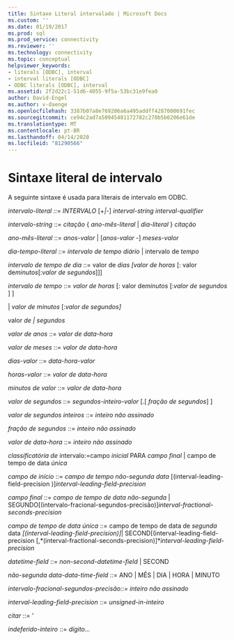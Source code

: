```yaml
---
title: Sintaxe Literal intervalado | Microsoft Docs
ms.custom: ''
ms.date: 01/19/2017
ms.prod: sql
ms.prod_service: connectivity
ms.reviewer: ''
ms.technology: connectivity
ms.topic: conceptual
helpviewer_keywords:
- literals [ODBC], interval
- interval literals [ODBC]
- ODBC literals [ODBC], interval
ms.assetid: 2f2d22c1-51d6-4055-9f5a-53bc31e9fea0
author: David-Engel
ms.author: v-daenge
ms.openlocfilehash: 3387b07a8e769206a6a495addff4287000691fec
ms.sourcegitcommit: ce94c2ad7a50945481172782c270b5b0206e61de
ms.translationtype: MT
ms.contentlocale: pt-BR
ms.lasthandoff: 04/14/2020
ms.locfileid: "81290566"
---
```

# <a name="interval-literal-syntax"></a>Sintaxe literal de intervalo
A seguinte sintaxe é usada para literais de intervalo em ODBC.  
  
 *intervalo-literal ::= INTERVALO* [+*&#124;*-] *interval-string interval-qualifier*  
  
 *intervalo-string* ::= *citação* { *ano-mês-literal* &#124; *dia-literal* } *citação*  
  
 *ano-mês-literal* ::= *anos-valor* &#124; [*anos-valor* -] *meses-valor*  
  
 *dia-tempo-literal* ::= *intervalo de tempo diário* &#124; intervalo de *tempo*  
  
 *intervalo de tempo de dia* ::= valor de *dias* *[valor de horas* [: valor de*minutos*[:*valor de segundos*]]]  
  
 *intervalo de tempo* ::= *valor de horas* [: valor de*minutos* [:*valor de segundos* ] ]  
  
 &#124; *valor de minutos* [:*valor de segundos]*  
  
 valor *de &#124; segundos*  
  
 *valor de anos* ::= *valor de data-hora*  
  
 *valor de meses* ::= *valor de data-hora*  
  
 *dias-valor* ::= *data-hora-valor*  
  
 *horas-valor* ::= *valor de data-hora*  
  
 *minutos de valor* ::= *valor de data-hora*  
  
 *valor de segundos* ::= *segundos-inteiro-valor* [.[ *fração de segundos*] ]  
  
 *valor de segundos inteiros* ::= *inteiro não assinado*  
  
 *fração de segundos* ::= *inteiro não assinado*  
  
 *valor de data-hora* ::= *inteiro não assinado*  
  
 *classificatória de* intervalo:=campo *inicial* PARA *campo final* &#124; campo de tempo de data *única*  
  
 *campo de início* ::= *campo de tempo não-segunda data* [(interval-leading-field-precision )]*interval-leading-field-precision*  
  
 *campo final* ::= *campo de tempo de data não-segunda* &#124; SEGUNDO[(intervalo-fracional-segundos-precisão)]*interval-fractional-seconds-precision*  
  
 *campo de tempo de data única* ::= campo de tempo de data de *segunda* data *[(interval-leading-field-precision)]*&#124; SECOND[(interval-leading-field-precision [,*(interval-fractional-seconds-precision)]**interval-leading-field-precision*  
  
 *datetime-field* ::= *non-second-datetime-field* &#124; SECOND  
  
 *não-segunda data-data-time-field* ::= ANO &#124; MÊS &#124; DIA &#124; HORA &#124; MINUTO  
  
 *intervalo-fracional-segundos-precisão::=* *inteiro não assinado*  
  
 *interval-leading-field-precision* ::= *unsigned-in-inteiro*  
  
 *citar* ::= '  
  
 *indeferido-inteiro* ::= *dígito...*
